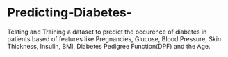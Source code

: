 # Predicting-Diabetes-
Testing and Training a dataset to predict the occurence of diabetes in patients based of features like 	Pregnancies, Glucose,	Blood Pressure,	Skin Thickness,	Insulin,	BMI, Diabetes Pedigree Function(DPF)	and the Age.
